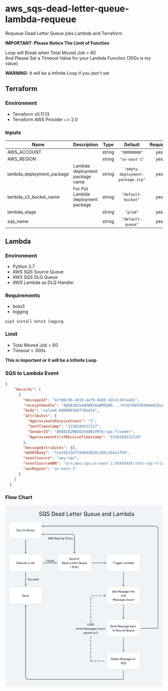 # aws_sqs-dead-letter-queue-lambda-requeue
Requeue Dead Letter Queue jobs Lambda and Terraform


**IMPORTANT: Please Notice The Limit of Function** 

Loop will Break when Total Moved Job > 60 \
And Please Set a Timeout Value for your Lambda Function (300s is my value)

**WARNING:** It will be a Infinite Loop if you don't set


## Terraform

### Environment
- Terraform v0.11.13
- Terraform AWS Provider ~> 2.0


### Inputs

| Name | Description | Type | Default | Required |
|------|-------------|:----:|:-----:|:-----:|
| AWS\_ACCOUNT |  | string | `"00000000"` | yes |
| AWS\_REGION |  | string | `"us-east-1"` | yes |
| lambda\_deployment\_package | Lambda deployment package name | string | `"empty-deployment-package.zip"` | yes |
| lambda\_s3\_bucket\_name | For Put Lambda deployment package | string | `"default-bucket"` | yes |
| lambda\_stage |  | string | `"prod"` | yes |
| sqs\_name |  | string | `"default-queue"` | yes |



## Lambda

### Environment
- Python 3.7
-  AWS SQS Source Queue
- AWS SQS DLQ Queue
- AWS Lambda as DLQ Handler


### Requirements
- boto3
- logging

```
pip3 install boto3 logging
```

### Limit
- Total Moved Job > 60 
- Timeout = 300s

**This is important or it will be a Infinite Loop**


### SQS to Lambda Event
```json
{
    "Records": [
      {
        "messageId": "9cf06c9b-e919-4ef9-8485-3d13c347a4d1",
        "receiptHandle": "AQEBJRZxkQUWQYAwBMPpN4...rVCoU70HTdEVH4eKZXuPUVBw==",
        "body": "value0.6888803697786434",
        "attributes": {
          "ApproximateReceiveCount": "1",
          "SentTimestamp": "1530189332727",
          "SenderId": "AROAI62MWIO3S4UBJVPVG:sqs-flooder",
          "ApproximateFirstReceiveTimestamp": "1530189332728"
        },
        "messageAttributes": {},
        "md5OfBody": "7ce3453347fd9bd30281384c304a1f9d",
        "eventSource": "aws:sqs",
        "eventSourceARN": "arn:aws:sqs:us-east-1:XXXXXXXX:test-sqs-trigger-queue",
        "awsRegion": "us-east-1"
      }
    ]
  }

  ```


### Flow Chart

<img src="./images/dlq_flow_chart.png" width=550 align=center>
